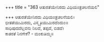 +++
title = "363 ಆತುರತೆಯೇನಿರದು ವಿಧಿಯಂತ್ರಚಲನೆಯಲಿ"

+++
ಆತುರತೆಯೇನಿರದು ವಿಧಿಯಂತ್ರಚಲನೆಯಲಿ।  
ಭೀತತೆಯುಮಿರದು, ವಿಸ್ಮೃತಿಯುಮಿರದೆಂದುಂ॥  
ಸಾಧಿಪುದದೆಲ್ಲವನು ನಿಲದೆ, ತಪ್ಪದೆ, ಬಿಡದೆ।  
ಕಾತರತೆ ನಿನಗೇಕೆ? - ಮಂಕುತಿಮ್ಮ॥  
